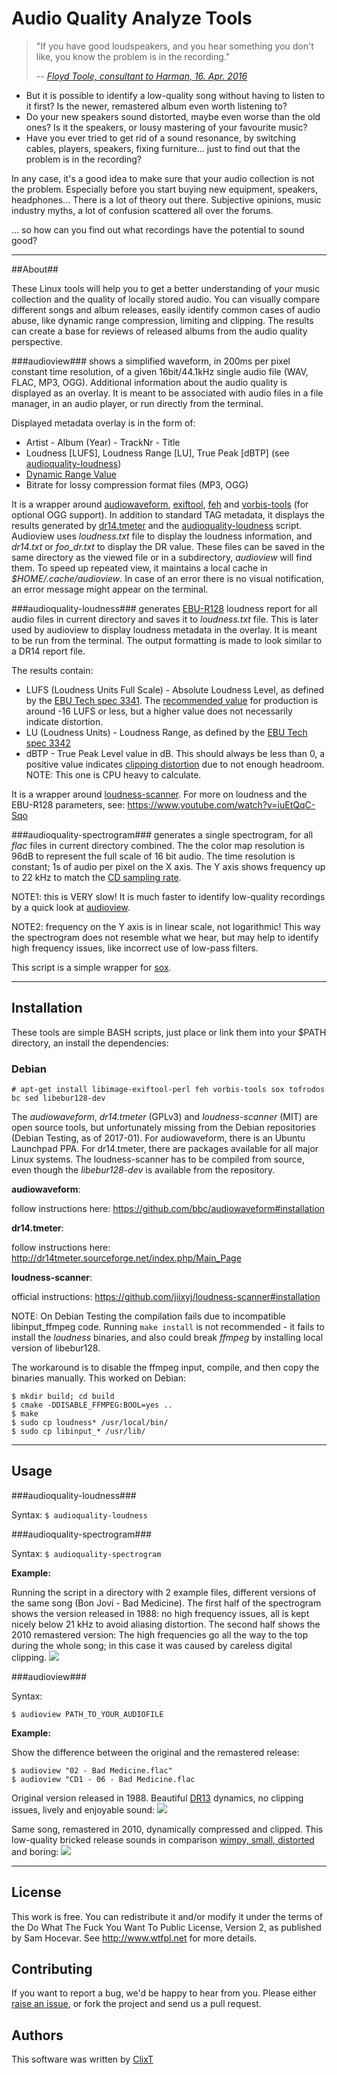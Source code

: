 # Audio Quality Analyze Tools

>"If you have good loudspeakers, and you hear something you don't like, you know the problem is in the recording."
> 
> <cite>-- [Floyd Toole, consultant to Harman, 16. Apr. 2016](https://youtu.be/zrpUDuUtxPM?t=4182)</cite>

 - But it is possible to identify a low-quality song without having to listen to it first? Is the newer, remastered album even worth listening to?
 - Do your new speakers sound distorted, maybe even worse than the old ones? Is it the speakers, or lousy mastering of your favourite music?
 - Have you ever tried to get rid of a sound resonance, by switching cables, players, speakers, fixing furniture... just to find out that the problem is in the recording?

In any case, it's a good idea to make sure that your audio collection is not the problem. Especially before you start buying new equipment, speakers, headphones...
There is a lot of theory out there. Subjective opinions, music industry myths, a lot of confusion scattered all over the forums.

... so how can you find out what recordings have the potential to sound good?

---
##About##

These Linux tools will help you to get a better understanding of your music collection and the quality of locally stored audio. You can visually compare different songs and album releases, easily identify common cases of audio abuse, like dynamic range compression, limiting and clipping. The results can create a base for reviews of released albums from the audio quality perspective.

###audioview###
shows a simplified waveform, in 200ms per pixel constant time resolution, of a given 16bit/44.1kHz single audio file (WAV, FLAC, MP3, OGG). Additional information about the audio quality is displayed as an overlay. It is meant to be associated with audio files in a file manager, in an audio player, or run directly from the terminal.

Displayed metadata overlay is in the form of:

 * Artist - Album (Year) - TrackNr - Title
 * Loudness [LUFS], Loudness Range [LU], True Peak [dBTP] (see [audioquality-loudness](#audioquality-loudness))
 * [Dynamic Range Value](http://dr.loudness-war.info)
 * Bitrate for lossy compression format files (MP3, OGG)

It is a wrapper around [audiowaveform](https://github.com/bbc/audiowaveform), [exiftool](https://en.wikipedia.org/wiki/ExifTool), [feh](https://feh.finalrewind.org) and [vorbis-tools](https://wiki.xiph.org/Vorbis-tools) (for optional OGG support). In addition to standard TAG metadata, it displays the results generated by [dr14.tmeter](https://github.com/simon-r/dr14_t.meter) and the [audioquality-loudness](#audioquality-loudness) script.
Audioview uses _loudness.txt_ file to display the loudness information, and _dr14.txt_ or _foo_dr.txt_ to display the DR value. These files can be saved in the same directory as the viewed file or in a subdirectory, _audioview_ will find them. To speed up repeated view, it maintains a local cache in _$HOME/.cache/audioview_.
In case of an error there is no visual notification, an error message might appear on the terminal.

###audioquality-loudness###
generates [EBU-R128](https://tech.ebu.ch/loudness) loudness report for all audio files in current directory and saves it to _loudness.txt_ file. This is later used by audioview to display loudness metadata in the overlay. It is meant to be run from the terminal. The output formatting is made to look similar to a DR14 report file.

The results contain:

 * LUFS (Loudness Units Full Scale) - Absolute Loudness Level, as defined by the [EBU Tech spec 3341](https://tech.ebu.ch/publications/tech3341). The [recommended value](https://youtu.be/BhA7Vy3OPbc?t=2213) for production is around -16 LUFS or less, but a higher value does not necessarily indicate distortion.
 * LU (Loudness Units) - Loudness Range, as defined by the [EBU Tech spec 3342](https://tech.ebu.ch/publications/tech3342)
 * dBTP - True Peak Level value in dB. This should always be less than 0, a positive value indicates [clipping distortion](https://youtu.be/BhA7Vy3OPbc?t=159) due to not enough headroom. NOTE: This one is CPU heavy to calculate. 

It is a wrapper around [loudness-scanner](https://github.com/jiixyj/loudness-scanner). For more on loudness and the EBU-R128 parameters, see: https://www.youtube.com/watch?v=iuEtQqC-Sqo

###audioquality-spectrogram###
generates a single spectrogram, for all _flac_ files in current directory combined. The the color map resolution is 96dB to represent the full scale of 16 bit audio.  The time resolution is constant; 1s of audio per pixel on the X axis. The Y axis shows frequency up to 22 kHz to match the [CD sampling rate](https://en.wikipedia.org/wiki/Compact_Disc_Digital_Audio#Sample_rate).

NOTE1: this is VERY slow! It is much faster to identify low-quality recordings by a quick look at [audioview](#audioview-1).

NOTE2: frequency on the Y axis is in linear scale, not logarithmic! This way the spectrogram does not resemble what we hear, but may help to identify high frequency issues, like incorrect use of low-pass filters.

This script is a simple wrapper for [sox](http://sox.sourceforge.net).

---
## Installation

These tools are simple BASH scripts, just place or link them into your $PATH directory, an install the dependencies:

### Debian

    # apt-get install libimage-exiftool-perl feh vorbis-tools sox tofrodos bc sed libebur128-dev

The _audiowaveform_, _dr14.tmeter_ (GPLv3) and _loudness-scanner_ (MIT) are open source tools, but unfortunately missing from the Debian repositories (Debian Testing, as of 2017-01). For audiowaveform, there is an Ubuntu Launchpad PPA. For dr14.tmeter, there are packages available for all major Linux systems. The loudness-scanner has to be compiled from source, even though the _libebur128-dev_ is available from the repository.

**audiowaveform**:

follow instructions here: https://github.com/bbc/audiowaveform#installation

**dr14.tmeter**:

follow instructions here: http://dr14tmeter.sourceforge.net/index.php/Main_Page

**loudness-scanner**:

official instructions: https://github.com/jiixyj/loudness-scanner#installation

NOTE: On Debian Testing the compilation fails due to incompatible libinput_ffmpeg code. Running ```make install``` is not recommended - it fails to install the _loudness_ binaries, and also could break _ffmpeg_ by installing local version of libebur128.

The workaround is to disable the ffmpeg input, compile, and then copy the binaries manually. This worked on Debian:

    $ mkdir build; cd build
    $ cmake -DDISABLE_FFMPEG:BOOL=yes ..
    $ make
    $ sudo cp loudness* /usr/local/bin/
    $ sudo cp libinput_* /usr/lib/


---
## Usage


###audioquality-loudness###

Syntax: ```$ audioquality-loudness```


###audioquality-spectrogram###

Syntax: ```$ audioquality-spectrogram```

**Example:**

Running the script in a directory with 2 example files, different versions of the same song (Bon Jovi - Bad Medicine). The first half of the spectrogram shows the version released in 1988: no high frequency issues, all is kept nicely below 21 kHz to avoid aliasing distortion. The second half shows the 2010 remastered version: The high frequencies go all the way to the top during the whole song; in this case it was caused by careless digital clipping.
![](doc/badmedicine-spectrogram.png)


###audioview###

Syntax:

    $ audioview PATH_TO_YOUR_AUDIOFILE

**Example:**

Show the difference between the original and the remastered release:

    $ audioview "02 - Bad Medicine.flac"
    $ audioview "CD1 - 06 - Bad Medicine.flac

Original version released in 1988. Beautiful [DR13](http://dr.loudness-war.info/) dynamics, no clipping issues, lively and enjoyable sound:
[ ![](doc/badmedicine1988s.png) ](https://raw.githubusercontent.com/clixt/audioquality/master/doc/badmedicine1988.png)

Same song, remastered in 2010, dynamically compressed and clipped. This low-quality bricked release sounds in comparison [wimpy, small, distorted](https://youtu.be/u9Fb3rWNWDA?t=859) and boring:
[ ![](doc/badmedicine2010s.png) ](https://raw.githubusercontent.com/clixt/audioquality/master/doc/badmedicine2010.png)

---
## License

This work is free. You can redistribute it and/or modify it under the
terms of the Do What The Fuck You Want To Public License, Version 2,
as published by Sam Hocevar. See http://www.wtfpl.net for more details.

## Contributing

If you want to report a bug, we'd be happy to hear
from you. Please either [raise an issue](https://github.com/clixt.net/audioquality/issues), or fork the project and send us a pull request.

## Authors

This software was written by [ClixT](dev@clixt.net)

